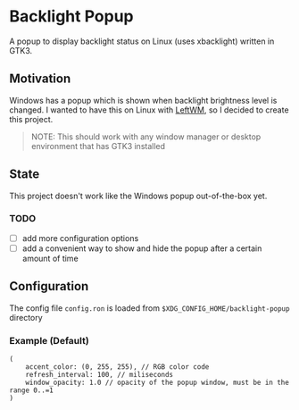 # Backlight Popup

A popup to display backlight status on Linux (uses xbacklight) written in GTK3.

## Motivation

Windows has a popup which is shown when backlight brightness level is changed.
I wanted to have this on Linux with [LeftWM](https://leftwm.org), so I decided to create this project.

> NOTE: This should work with any window manager or desktop environment that has GTK3 installed

## State

This project doesn't work like the Windows popup out-of-the-box yet.

### TODO
- [ ] add more configuration options
- [ ] add a convenient way to show and hide the popup after a certain amount of time

## Configuration

The config file `config.ron` is loaded from `$XDG_CONFIG_HOME/backlight-popup` directory

### Example (Default)
```ron
(
    accent_color: (0, 255, 255), // RGB color code
    refresh_interval: 100, // miliseconds
    window_opacity: 1.0 // opacity of the popup window, must be in the range 0..=1
)
```

